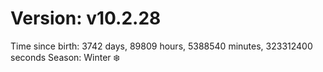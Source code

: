 # Version: v10.2.28
Time since birth: 3742 days, 89809 hours, 5388540 minutes, 323312400 seconds
Season: Winter ❄️
